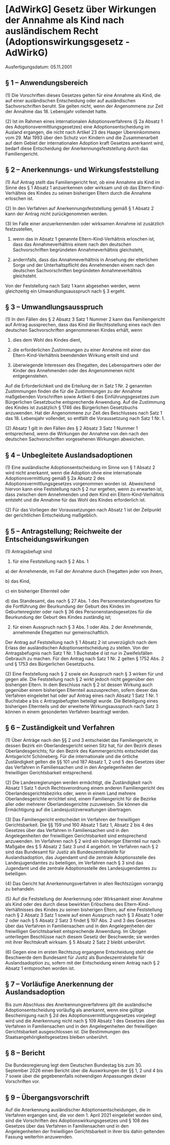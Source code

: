 # [AdWirkG] Gesetz über Wirkungen der Annahme als Kind nach ausländischem Recht  (Adoptionswirkungsgesetz - AdWirkG)

Ausfertigungsdatum: 05.11.2001

 

## § 1 – Anwendungsbereich

(1) Die Vorschriften dieses Gesetzes gelten für eine Annahme als Kind, die auf einer ausländischen Entscheidung oder auf ausländischen Sachvorschriften beruht. Sie gelten nicht, wenn der Angenommene zur Zeit der Annahme das 18. Lebensjahr vollendet hatte.

(2) Ist im Rahmen eines internationalen Adoptionsverfahrens (§ 2a Absatz 1 des Adoptionsvermittlungsgesetzes) eine Adoptionsentscheidung im Ausland ergangen, die nicht nach Artikel 23 des Haager Übereinkommens vom 29. Mai 1993 über den Schutz von Kindern und die Zusammenarbeit auf dem Gebiet der internationalen Adoption kraft Gesetzes anerkannt wird, bedarf diese Entscheidung der Anerkennungsfeststellung durch das Familiengericht.


## § 2 – Anerkennungs- und Wirkungsfeststellung

(1) Auf Antrag stellt das Familiengericht fest, ob eine Annahme als Kind im Sinne des § 1 Absatz 1 anzuerkennen oder wirksam und ob das Eltern-Kind-Verhältnis des Kindes zu seinen bisherigen Eltern durch die Annahme erloschen ist.

(2) In den Verfahren auf Anerkennungsfeststellung gemäß § 1 Absatz 2 kann der Antrag nicht zurückgenommen werden.

(3) Im Falle einer anzuerkennenden oder wirksamen Annahme ist zusätzlich festzustellen,

1. wenn das in Absatz 1 genannte Eltern-Kind-Verhältnis erloschen ist, dass das Annahmeverhältnis einem nach den deutschen Sachvorschriften begründeten Annahmeverhältnis gleichsteht,

2. andernfalls, dass das Annahmeverhältnis in Ansehung der elterlichen Sorge und der Unterhaltspflicht des Annehmenden einem nach den deutschen Sachvorschriften begründeten Annahmeverhältnis gleichsteht.

Von der Feststellung nach Satz 1 kann abgesehen werden, wenn gleichzeitig ein Umwandlungsausspruch nach § 3 ergeht.


## § 3 – Umwandlungsausspruch

(1) In den Fällen des § 2 Absatz 3 Satz 1 Nummer 2 kann das Familiengericht auf Antrag aussprechen, dass das Kind die Rechtsstellung eines nach den deutschen Sachvorschriften angenommenen Kindes erhält, wenn

1. dies dem Wohl des Kindes dient,

2. die erforderlichen Zustimmungen zu einer Annahme mit einer das Eltern-Kind-Verhältnis beendenden Wirkung erteilt sind und

3. überwiegende Interessen des Ehegatten, des Lebenspartners oder der Kinder des Annehmenden oder des Angenommenen nicht entgegenstehen.

Auf die Erforderlichkeit und die Erteilung der in Satz 1 Nr. 2 genannten Zustimmungen finden die für die Zustimmungen zu der Annahme maßgebenden Vorschriften sowie Artikel 6 des Einführungsgesetzes zum Bürgerlichen Gesetzbuche entsprechende Anwendung. Auf die Zustimmung des Kindes ist zusätzlich § 1746 des Bürgerlichen Gesetzbuchs anzuwenden. Hat der Angenommene zur Zeit des Beschlusses nach Satz 1 das 18. Lebensjahr vollendet, so entfällt die Voraussetzung nach Satz 1 Nr. 1.

(2) Absatz 1 gilt in den Fällen des § 2 Absatz 3 Satz 1 Nummer 1 entsprechend, wenn die Wirkungen der Annahme von den nach den deutschen Sachvorschriften vorgesehenen Wirkungen abweichen.


## § 4 – Unbegleitete Auslandsadoptionen

(1) Eine ausländische Adoptionsentscheidung im Sinne von § 1 Absatz 2 wird nicht anerkannt, wenn die Adoption ohne eine internationale Adoptionsvermittlung gemäß § 2a Absatz 2 des Adoptionsvermittlungsgesetzes vorgenommen worden ist. Abweichend hiervon kann eine Feststellung nach § 2 nur ergehen, wenn zu erwarten ist, dass zwischen dem Annehmenden und dem Kind ein Eltern-Kind-Verhältnis entsteht und die Annahme für das Wohl des Kindes erforderlich ist.

(2) Für das Vorliegen der Voraussetzungen nach Absatz 1 ist der Zeitpunkt der gerichtlichen Entscheidung maßgeblich.


## § 5 – Antragstellung; Reichweite der Entscheidungswirkungen

(1) Antragsbefugt sind

1. für eine Feststellung nach § 2 Abs. 1

a) der Annehmende, im Fall der Annahme durch Ehegatten jeder von ihnen,

b) das Kind,

c) ein bisheriger Elternteil oder

d) das Standesamt, das nach § 27 Abs. 1 des Personenstandsgesetzes für die Fortführung der Beurkundung der Geburt des Kindes im Geburtenregister oder nach § 36 des Personenstandsgesetzes für die Beurkundung der Geburt des Kindes zuständig ist;

2. für einen Ausspruch nach § 3 Abs. 1 oder Abs. 2 der Annehmende, annehmende Ehegatten nur gemeinschaftlich.

Der Antrag auf Feststellung nach § 1 Absatz 2 ist unverzüglich nach dem Erlass der ausländischen Adoptionsentscheidung zu stellen. Von der Antragsbefugnis nach Satz 1 Nr. 1 Buchstabe d ist nur in Zweifelsfällen Gebrauch zu machen. Für den Antrag nach Satz 1 Nr. 2 gelten § 1752 Abs. 2 und § 1753 des Bürgerlichen Gesetzbuchs.

(2) Eine Feststellung nach § 2 sowie ein Ausspruch nach § 3 wirken für und gegen alle. Die Feststellung nach § 2 wirkt jedoch nicht gegenüber den bisherigen Eltern. In dem Beschluss nach § 2 ist dessen Wirkung auch gegenüber einem bisherigen Elternteil auszusprechen, sofern dieser das Verfahren eingeleitet hat oder auf Antrag eines nach Absatz 1 Satz 1 Nr. 1 Buchstabe a bis c Antragsbefugten beteiligt wurde. Die Beteiligung eines bisherigen Elternteils und der erweiterte Wirkungsausspruch nach Satz 3 können in einem gesonderten Verfahren beantragt werden.


## § 6 – Zuständigkeit und Verfahren

(1) Über Anträge nach den §§ 2 und 3 entscheidet das Familiengericht, in dessen Bezirk ein Oberlandesgericht seinen Sitz hat, für den Bezirk dieses Oberlandesgerichts; für den Bezirk des Kammergerichts entscheidet das Amtsgericht Schöneberg. Für die internationale und die örtliche Zuständigkeit gelten die §§ 101 und 187 Absatz 1, 2 und 5 des Gesetzes über das Verfahren in Familiensachen und in den Angelegenheiten der freiwilligen Gerichtsbarkeit entsprechend.

(2) Die Landesregierungen werden ermächtigt, die Zuständigkeit nach Absatz 1 Satz 1 durch Rechtsverordnung einem anderen Familiengericht des Oberlandesgerichtsbezirks oder, wenn in einem Land mehrere Oberlandesgerichte errichtet sind, einem Familiengericht für die Bezirke aller oder mehrerer Oberlandesgerichte zuzuweisen. Sie können die Ermächtigung auf die Landesjustizverwaltungen übertragen.

(3) Das Familiengericht entscheidet im Verfahren der freiwilligen Gerichtsbarkeit. Die §§ 159 und 160 Absatz 1 Satz 1, Absatz 2 bis 4 des Gesetzes über das Verfahren in Familiensachen und in den Angelegenheiten der freiwilligen Gerichtsbarkeit sind entsprechend anzuwenden. Im Verfahren nach § 2 wird ein bisheriger Elternteil nur nach Maßgabe des § 5 Absatz 2 Satz 3 und 4 angehört. Im Verfahren nach § 2 sind das Bundesamt für Justiz als Bundeszentralstelle für Auslandsadoption, das Jugendamt und die zentrale Adoptionsstelle des Landesjugendamtes zu beteiligen, im Verfahren nach § 3 sind das Jugendamt und die zentrale Adoptionsstelle des Landesjugendamtes zu beteiligen.

(4) Das Gericht hat Anerkennungsverfahren in allen Rechtszügen vorrangig zu behandeln.

(5) Auf die Feststellung der Anerkennung oder Wirksamkeit einer Annahme als Kind oder des durch diese bewirkten Erlöschens des Eltern-Kind-Verhältnisses des Kindes zu seinen bisherigen Eltern, auf eine Feststellung nach § 2 Absatz 3 Satz 1 sowie auf einen Ausspruch nach § 3 Absatz 1 oder 2 oder nach § 5 Absatz 2 Satz 3 findet § 197 Abs. 2 und 3 des Gesetzes über das Verfahren in Familiensachen und in den Angelegenheiten der freiwilligen Gerichtsbarkeit entsprechende Anwendung. Im Übrigen unterliegen Beschlüsse nach diesem Gesetz der Beschwerde; sie werden mit ihrer Rechtskraft wirksam. § 5 Absatz 2 Satz 2 bleibt unberührt.

(6) Gegen eine im ersten Rechtszug ergangene Entscheidung steht die Beschwerde dem Bundesamt für Justiz als Bundeszentralstelle für Auslandsadoption zu, sofern mit der Entscheidung einem Antrag nach § 2 Absatz 1 entsprochen worden ist.


## § 7 – Vorläufige Anerkennung der Auslandsadoption

Bis zum Abschluss des Anerkennungsverfahrens gilt die ausländische Adoptionsentscheidung vorläufig als anerkannt, wenn eine gültige Bescheinigung nach § 2d des Adoptionsvermittlungsgesetzes vorgelegt wird und die Anerkennung nicht nach § 109 Absatz 1 des Gesetzes über das Verfahren in Familiensachen und in den Angelegenheiten der freiwilligen Gerichtsbarkeit ausgeschlossen ist. Die Bestimmungen des Staatsangehörigkeitsgesetzes bleiben unberührt.


## § 8 – Bericht

Die Bundesregierung legt dem Deutschen Bundestag bis zum 30. September 2026 einen Bericht über die Auswirkungen der §§ 1, 2 und 4 bis 7 sowie über die gegebenenfalls notwendigen Anpassungen dieser Vorschriften vor.


## § 9 – Übergangsvorschrift

Auf die Anerkennung ausländischer Adoptionsentscheidungen, die in Verfahren ergangen sind, die vor dem 1. April 2021 eingeleitet worden sind, sind die Vorschriften des Adoptionswirkungsgesetzes und § 108 des Gesetzes über das Verfahren in Familiensachen und in den Angelegenheiten der freiwilligen Gerichtsbarkeit in ihrer bis dahin geltenden Fassung weiterhin anzuwenden.
